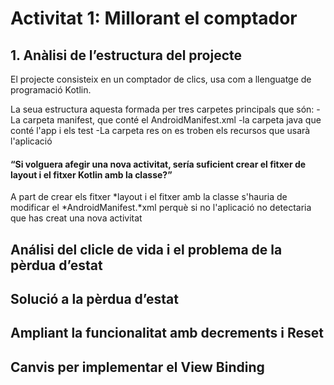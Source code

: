 # Activitat 1: Millorant el comptador
## 1. Anàlisi de l’estructura del projecte

  El projecte consisteix en un comptador de clics, usa com a llenguatge de programació Kotlin.
  
  La seua estructura aquesta formada per tres carpetes principals que són: 
    -La carpeta manifest, que conté el AndroidManifest.xml
    -la carpeta java que conté l'app i els test 
    -La carpeta res on es troben els recursos que usarà l'aplicació

  #### “Si volguera afegir una nova activitat, sería suficient crear el fitxer de layout i el fitxer Kotlin amb la classe?”
  
  A part de crear els fitxer *layout i el fitxer amb la classe s'hauria de modificar el *AndroidManifest.*xml
  perquè si no l'aplicació no detectaria que has creat una nova activitat

## Análisi del clicle de vida i el problema de la pèrdua d’estat
## Solució a la pèrdua d’estat
## Ampliant la funcionalitat amb decrements i Reset
## Canvis per implementar el View Binding
